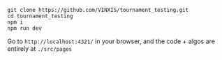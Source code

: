 
```
git clone https://github.com/VINXIS/tournament_testing.git
cd tournament_testing
npm i
npm run dev
```

Go to `http://localhost:4321/` in your browser, and the code + algos are entirely at `./src/pages`